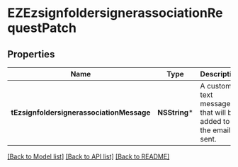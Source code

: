 # EZEzsignfoldersignerassociationRequestPatch

## Properties
Name | Type | Description | Notes
------------ | ------------- | ------------- | -------------
**tEzsignfoldersignerassociationMessage** | **NSString*** | A custom text message that will be added to the email sent. | [optional] 

[[Back to Model list]](../README.md#documentation-for-models) [[Back to API list]](../README.md#documentation-for-api-endpoints) [[Back to README]](../README.md)


